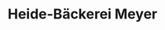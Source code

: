 ---
title: "Heide-Bäckerei Meyer"
url: /wolfsburg/heide-baeckerei-meyer-an-der-meine/
shop: Bäckerei
---